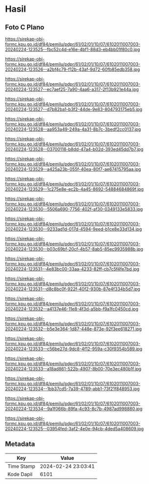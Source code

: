 # Hasil

## Foto C Plano

https://sirekap-obj-formc.kpu.go.id/df84/pemilu/pdpr/61/02/01/10/07/6102011007003-20240224-123525--fbc52c4d-e16e-4bf1-88d3-eb4bb01f80c0.jpg

https://sirekap-obj-formc.kpu.go.id/df84/pemilu/pdpr/61/02/01/10/07/6102011007003-20240224-123526--a2bf4c79-f12b-43af-9d72-60fb85edb358.jpg

https://sirekap-obj-formc.kpu.go.id/df84/pemilu/pdpr/61/02/01/10/07/6102011007003-20240224-123527--ec7aef25-7a90-4aa6-a317-2f13b921e44a.jpg

https://sirekap-obj-formc.kpu.go.id/df84/pemilu/pdpr/61/02/01/10/07/6102011007003-20240224-123527--d7b82ba1-b3f2-44de-9e83-804793175eb5.jpg

https://sirekap-obj-formc.kpu.go.id/df84/pemilu/pdpr/61/02/01/10/07/6102011007003-20240224-123528--aa953a49-249a-4a31-8b7c-3bedf2cc0137.jpg

https://sirekap-obj-formc.kpu.go.id/df84/pemilu/pdpr/61/02/01/10/07/6102011007003-20240224-123528--03700118-b8dd-47a4-b02d-393ed45dd7b7.jpg

https://sirekap-obj-formc.kpu.go.id/df84/pemilu/pdpr/61/02/01/10/07/6102011007003-20240224-123529--a425a23b-055f-40ea-80f7-ae67415795aa.jpg

https://sirekap-obj-formc.kpu.go.id/df84/pemilu/pdpr/61/02/01/10/07/6102011007003-20240224-123529--1c275e8e-ec2b-4a45-8692-54884684869f.jpg

https://sirekap-obj-formc.kpu.go.id/df84/pemilu/pdpr/61/02/01/10/07/6102011007003-20240224-123530--5506a690-7756-402f-af30-0349133e5833.jpg

https://sirekap-obj-formc.kpu.go.id/df84/pemilu/pdpr/61/02/01/10/07/6102011007003-20240224-123530--9233ad1d-017d-4594-9eed-b1ce8e33d134.jpg

https://sirekap-obj-formc.kpu.go.id/df84/pemilu/pdpr/61/02/01/10/07/6102011007003-20240224-123530--b03c69bf-20cf-4b57-8ab5-85ec9935988b.jpg

https://sirekap-obj-formc.kpu.go.id/df84/pemilu/pdpr/61/02/01/10/07/6102011007003-20240224-123531--4e83bc00-33aa-4233-82ff-cb7c5f4fe7bd.jpg

https://sirekap-obj-formc.kpu.go.id/df84/pemilu/pdpr/61/02/01/10/07/6102011007003-20240224-123531--d8c8bc0f-922f-40f2-930b-87e4f334b5d7.jpg

https://sirekap-obj-formc.kpu.go.id/df84/pemilu/pdpr/61/02/01/10/07/6102011007003-20240224-123532--a4137e46-11e8-4f3d-a5bb-f9a1fc0450cd.jpg

https://sirekap-obj-formc.kpu.go.id/df84/pemilu/pdpr/61/02/01/10/07/6102011007003-20240224-123532--b5e3e364-1d87-448e-873e-92f3ee618271.jpg

https://sirekap-obj-formc.kpu.go.id/df84/pemilu/pdpr/61/02/01/10/07/6102011007003-20240224-123533--c56be27d-9dc8-4f12-959a-c30f9354b589.jpg

https://sirekap-obj-formc.kpu.go.id/df84/pemilu/pdpr/61/02/01/10/07/6102011007003-20240224-123533--a18ad861-522b-4907-8b00-70e3ec480b1f.jpg

https://sirekap-obj-formc.kpu.go.id/df84/pemilu/pdpr/61/02/01/10/07/6102011007003-20240224-123534--1bb37cd5-7a39-4789-abb1-73f21f848953.jpg

https://sirekap-obj-formc.kpu.go.id/df84/pemilu/pdpr/61/02/01/10/07/6102011007003-20240224-123534--9a1f066b-89fa-4c93-8c7b-4987ad998880.jpg

https://sirekap-obj-formc.kpu.go.id/df84/pemilu/pdpr/61/02/01/10/07/6102011007003-20240224-123525--03954fed-3af2-4e0e-94cb-4ded5a408609.jpg


## Metadata

| Key        | Value               |
| ---------- | ------------------- |
| Time Stamp | 2024-02-24 23:03:41 |
| Kode Dapil | 6101                |



